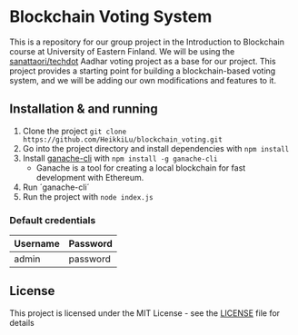 # Blockchain Voting System

This is a repository for our group project in the Introduction to Blockchain course at University of Eastern Finland. We will be using the [sanattaori/techdot](https://github.com/sanattaori/techdot) Aadhar voting project as a base for our project. This project provides a starting point for building a blockchain-based voting system, and we will be adding our own modifications and features to it.

## Installation & and running

1. Clone the project
`git clone https://github.com/HeikkiLu/blockchain_voting.git`
2. Go into the project directory and install dependencies with `npm install`
3. Install [ganache-cli](https://github.com/trufflesuite/ganache) with `npm install -g ganache-cli`
    - Ganache is a tool for creating a local blockchain for fast development with Ethereum.
4. Run ´ganache-cli´
5. Run the project with `node index.js`

### Default credentials
| Username | Password |
|----------|----------|
| admin    | password    |


## License

This project is licensed under the MIT License - see the [LICENSE](LICENSE) file for details
